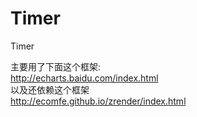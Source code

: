 # Timer
Timer

主要用了下面这个框架:  
http://echarts.baidu.com/index.html  
以及还依赖这个框架  
http://ecomfe.github.io/zrender/index.html  
